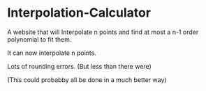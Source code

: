 # Interpolation-Calculator
A website that will Interpolate n points and find at most a n-1 order polynomial to fit them.

It can now interpolate n points. 

Lots of rounding errors. (But less than there were)

(This could probabby all be done in a much better way)